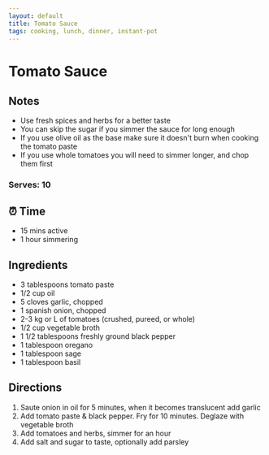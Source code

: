 ```yaml
---
layout: default
title: Tomato Sauce
tags: cooking, lunch, dinner, instant-pot
---
```


# Tomato Sauce

## Notes

- Use fresh spices and herbs for a better taste
- You can skip the sugar if you simmer the sauce for long enough
- If you use olive oil as the base make sure it doesn't burn when cooking the tomato paste
- If you use whole tomatoes you will need to simmer longer, and chop them first

### Serves: 10

## ⏰ Time

- 15 mins active
- 1 hour simmering

## Ingredients

- 3 tablespoons tomato paste
- 1/2 cup oil
- 5 cloves garlic, chopped
- 1 spanish onion, chopped
- 2-3 kg or L of tomatoes (crushed, pureed, or whole)
- 1/2 cup vegetable broth
- 1 1/2 tablespoons freshly ground black pepper
- 1 tablespoon oregano
- 1 tablespoon sage
- 1 tablespoon basil

## Directions

1. Saute onion in oil for 5 minutes, when it becomes translucent add garlic
1. Add tomato paste & black pepper. Fry for 10 minutes. Deglaze with vegetable broth
1. Add tomatoes and herbs, simmer for an hour
1. Add salt and sugar to taste, optionally add parsley
